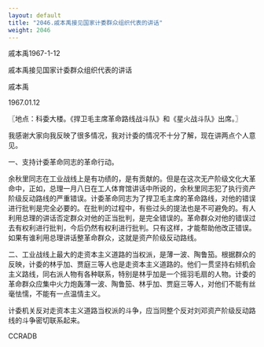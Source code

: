 ```yaml
---
layout: default
title: "2046.戚本禹接见国家计委群众组织代表的讲话"
weight: 2046
---
```


戚本禹1967-1-12

戚本禹接见国家计委群众组织代表的讲话

戚本禹

1967.01.12

〖地点：科委大楼。《捍卫毛主席革命路线战斗队》和《星火战斗队》出席。〗

我感谢大家向我反映了很多情况，我对计委的情况不十分了解，现在讲两点个人意见。

一、支持计委革命同志的革命行动。

余秋里同志在工业战线上是有功绩的，是有贡献的。但是在这次无产阶级文化大革命中，正如，总理一月八日在工人体育馆讲话中所说的，余秋里同志犯了执行资产阶级反动路线的严重错误。计委革命同志为了捍卫毛主席的革命路线，对他的错误进行批判是完全必要的。在批判的过程中，有些过头的提法也是不可避免的。有人利用总理的讲话否定群众对他的正当批判，是完全错误的。革命群众对他的错误过去有权利进行批判，今后仍然有权利进行批判。只有这样，才能帮助他改正错误。如果有谁利用总理讲话整革命群众，这就是资产阶级反动路线。

二、工业战线上最大的走资本主义道路的当权派，是薄一波、陶鲁笳。根据群众的反映，计委的林乎加、贾庭三等人也是走资本主义道路的。他们一贯坚持右倾机会主义路线，同右派人物有各种联系，特别是林乎加是一个摇羽毛扇的人物。计委的革命群众应集中火力炮轰薄一波、陶鲁笳、林乎加、贾庭三等人，对他们不能有丝毫怯懦，不能有一点温情主义。

计委机关反对走资本主义道路当权派的斗争，应当同整个反对刘邓资产阶级反动路线的斗争密切联系起来。

CCRADB

